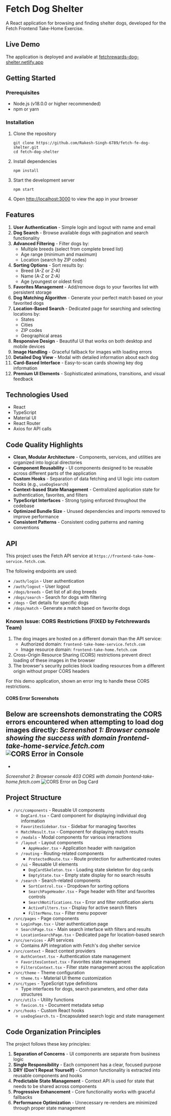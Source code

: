 # Fetch Dog Shelter

A React application for browsing and finding shelter dogs, developed for the Fetch Frontend Take-Home Exercise.

## Live Demo

The application is deployed and available at [fetchrewards-dog-shelter.netlify.app](https://fetchrewards-dog-shelter.netlify.app)

## Getting Started

### Prerequisites

- Node.js (v18.0.0 or higher recommended)
- npm or yarn

### Installation

1. Clone the repository
   ```
   git clone https://github.com/Rakesh-Singh-6789/fetch-fe-dog-shelter.git
   cd fetch-dog-shelter
   ```

2. Install dependencies
   ```
   npm install
   ```

3. Start the development server
   ```
   npm start
   ```

4. Open [http://localhost:3000](http://localhost:3000) to view the app in your browser

## Features

1. **User Authentication** - Simple login and logout with name and email
2. **Dog Search** - Browse available dogs with pagination and search functionality
3. **Advanced Filtering** - Filter dogs by:
   - Multiple breeds (select from complete breed list)
   - Age range (minimum and maximum)
   - Location (search by ZIP codes)
4. **Sorting Options** - Sort results by:
   - Breed (A-Z or Z-A)
   - Name (A-Z or Z-A)
   - Age (youngest or oldest first)
5. **Favorites Management** - Add/remove dogs to your favorites list with persistent storage
6. **Dog Matching Algorithm** - Generate your perfect match based on your favorited dogs
7. **Location-Based Search** - Dedicated page for searching and selecting locations by:
   - States
   - Cities
   - ZIP codes
   - Geographical areas
8. **Responsive Design** - Beautiful UI that works on both desktop and mobile devices
9. **Image Handling** - Graceful fallback for images with loading errors
10. **Detailed Dog View** - Modal with detailed information about each dog
11. **Card-Based Interface** - Easy-to-scan cards showing key dog information
12. **Premium UI Elements** - Sophisticated animations, transitions, and visual feedback

## Technologies Used

- React
- TypeScript
- Material UI
- React Router
- Axios for API calls

## Code Quality Highlights

- **Clean, Modular Architecture** - Components, services, and utilities are organized into logical directories
- **Component Reusability** - UI components designed to be reusable across different parts of the application
- **Custom Hooks** - Separation of data fetching and UI logic into custom hooks (e.g., `useDogSearch`)
- **Context-based State Management** - Centralized application state for authentication, favorites, and filters
- **TypeScript Interfaces** - Strong typing enforced throughout the codebase
- **Optimized Bundle Size** - Unused dependencies and imports removed to improve performance
- **Consistent Patterns** - Consistent coding patterns and naming conventions

## API

This project uses the Fetch API service at `https://frontend-take-home-service.fetch.com`.

The following endpoints are used:
- `/auth/login` - User authentication
- `/auth/logout` - User logout
- `/dogs/breeds` - Get list of all dog breeds
- `/dogs/search` - Search for dogs with filtering
- `/dogs` - Get details for specific dogs
- `/dogs/match` - Generate a match based on favorite dogs

### Known Issue: CORS Restrictions (FIXED by Fetchrewards Team)

1. The dog images are hosted on a different domain than the API service:
   - Authorized domain: `frontend-take-home-service.fetch.com`
   - Image resource domain: `frontend-take-home.fetch.com`
2. Cross-Origin Resource Sharing (CORS) restrictions prevent direct loading of these images in the browser
3. The browser's security policies block loading resources from a different origin without proper CORS headers

For this demo application, shown an error img to handle these CORS restrictions.

#### CORS Error Screenshots

Below are screenshots demonstrating the CORS errors encountered when attempting to load dog images directly:
*Screenshot 1: Browser console showing the success with domain frontend-take-home-service.fetch.com*
![CORS Error in Console](docs/images/cors1.png)
-
-
*Screenshot 2:  Browser console 403 CORS with domain frontend-take-home.fetch.com*
![CORS Error on Dog Card](docs/images/cors2.png)


## Project Structure

- `/src/components` - Reusable UI components
  - `DogCard.tsx` - Card component for displaying individual dog information
  - `FavoritesSidebar.tsx` - Sidebar for managing favorites
  - `MatchResult.tsx` - Component for displaying match results
  - `/modals` - Modal components for various interactions
  - `/layout` - Layout components
    - `AppHeader.tsx` - Application header with navigation
  - `/routing` - Routing-related components
    - `ProtectedRoute.tsx` - Route protection for authenticated routes
  - `/ui` - Reusable UI elements
    - `DogCardSkeleton.tsx` - Loading state skeleton for dog cards
    - `EmptyState.tsx` - Empty state display for no search results
  - `/search` - Search-related components
    - `SortControl.tsx` - Dropdown for sorting options
    - `SearchPageHeader.tsx` - Page header with filter and favorites controls
    - `SearchNotifications.tsx` - Error and filter notification alerts
    - `ActiveFilters.tsx` - Display for active search filters
    - `FilterMenu.tsx` - Filter menu popover
- `/src/pages` - Page components
  - `LoginPage.tsx` - User authentication page
  - `SearchPage.tsx` - Main search interface with filters and results
  - `LocationSearchPage.tsx` - Dedicated page for location-based search
- `/src/services` - API services
  - Contains API integration with Fetch's dog shelter service
- `/src/context` - React context providers
  - `AuthContext.tsx` - Authentication state management
  - `FavoritesContext.tsx` - Favorites state management
  - `FiltersContext.tsx` - Filter state management across the application
- `/src/theme` - Theme configuration
  - `theme.ts` - Material UI theme customization
- `/src/types` - TypeScript type definitions
  - Type interfaces for dogs, search parameters, and other data structures
- `/src/utils` - Utility functions
  - `favicon.ts` - Document metadata setup
- `/src/hooks` - Custom React hooks
  - `useDogSearch.ts` - Encapsulated search logic and state management

## Code Organization Principles

The project follows these key principles:

1. **Separation of Concerns** - UI components are separate from business logic
2. **Single Responsibility** - Each component has a clear, focused purpose
3. **DRY (Don't Repeat Yourself)** - Common functionality is extracted into reusable components and hooks
4. **Predictable State Management** - Context API is used for state that needs to be shared across components
5. **Progressive Enhancement** - Core functionality works with graceful fallbacks
6. **Performance Optimization** - Unnecessary re-renders are minimized through proper state management


